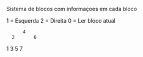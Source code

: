 Sistema de blocos com informaçoes em cada bloco

1 = Esquerda
2 = Direita
0 = Ler bloco atual

          4
      2       6
   1    3   5    7

